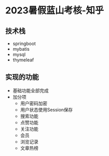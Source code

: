 # 2023暑假蓝山考核-知乎

## 技术栈

- springboot
- mybatis
- mysql
- thymeleaf

## 实现的功能

- 基础功能全部完成
- 加分项
    - 用户密码加密
    - 用户状态使用Session保存
    - 搜索功能
    - 点赞功能
    - 关注功能
    - 会员
    - 浏览记录
    - 文章热榜

